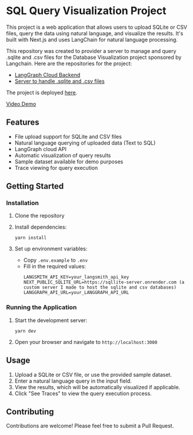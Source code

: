 # SQL Query Visualization Project

This project is a web application that allows users to upload SQLite or CSV files, query the data using natural language, and visualize the results. It's built with Next.js and uses LangChain for natural language processing.

This repository was created to provider a server to manage and query .sqlite and .csv files for the Database Visualization project sponsored by Langchain. Here are the repositories for the project:

- [LangGraph Cloud Backend](https://github.com/DhruvAtreja/DataVisualization)
- [Server to handle .sqlite and .csv files](https://github.com/DhruvAtreja/DataVisualization)

The project is deployed [here](https://data-visualization-frontend-gamma.vercel.app/).

[Video Demo](demo.mov)

## Features

- File upload support for SQLite and CSV files
- Natural language querying of uploaded data (Text to SQL)
- LangGraph cloud API
- Automatic visualization of query results
- Sample dataset available for demo purposes
- Trace viewing for query execution

## Getting Started

### Installation

1. Clone the repository

2. Install dependencies:

   ```
   yarn install
   ```

3. Set up environment variables:
   - Copy `.env.example` to `.env`
   - Fill in the required values:
     ```
     LANGSMITH_API_KEY=your_langsmith_api_key
     NEXT_PUBLIC_SQLITE_URL=https://sqllite-server.onrender.com (a custom server I made to host the sqlite and csv databases)
     LANGGRAPH_API_URL=your_LANGGRAPH_API_URL
     ```

### Running the Application

1. Start the development server:

   ```
   yarn dev
   ```

2. Open your browser and navigate to `http://localhost:3000`

## Usage

1. Upload a SQLite or CSV file, or use the provided sample dataset.
2. Enter a natural language query in the input field.
3. View the results, which will be automatically visualized if applicable.
4. Click "See Traces" to view the query execution process.

## Contributing

Contributions are welcome! Please feel free to submit a Pull Request.
